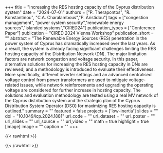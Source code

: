 +++
title = "Increasing the RES hosting capacity of the Cyprus distribution system"
date = "2024-07-01"
authors = ["P. Therapontos", "R. Konstantinou", "C.A. Charalambous","P. Aristidou"]
tags = ["congestion management", "power system security","renewable energy sources","islanded systems","CIRED24"]
publication_types = ["Conference Paper"]
publication = "CIRED 2024 Vienna Workshop"
publication_short = ""
abstract = "The Renewable Energy Sources (RES) penetration in the power system of Cyprus has dramatically increased over the last years. As a result, the system is already facing significant challenges limiting the RES hosting capacity of the Distribution Network (DN). The major limitation factors are network congestion and voltage security. In this paper, alternative solutions for increasing the RES hosting capacity in DNs are reviewed, and a methodology is introduced to evaluate their effectiveness. More specifically, different inverter settings and an advanced centralised voltage control from power transformers are used to mitigate voltage-related issues, while network reinforcements and upgrading the operating voltage are considered for further increase in hosting capacity. The solutions and evaluation methodology are tested using a real MV network of the Cyprus distribution system and the strategic plan of the Cyprus Distribution System Operator (DSO) for maximizing RES hosting capacity is outlined."
summary = ""
featured = false
projects = ['low-inertia']
slides = ""
doi = "10.1049/icp.2024.1881"
url_code = ""
url_dataset = ""
url_poster = ""
url_slides = ""
url_source = ""
url_video = ""
math = true
highlight = true
[image]
image = ""
caption = ""
+++

{{< rawhtml >}}
<div data-badge-details="right" data-badge-type="medium-donut" data-doi="10.1049/icp.2024.1881" data-hide-no-mentions="true" class="altmetric-embed"></div>
{{< /rawhtml >}}
